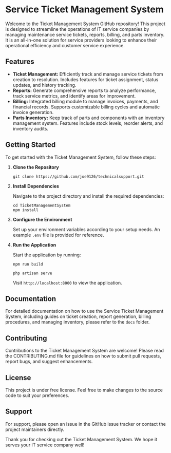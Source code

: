 # Service Ticket Management System

Welcome to the Ticket Management System GitHub repository! This project is designed to streamline the operations of IT service companies by managing maintenance service tickets, reports, billing, and parts inventory. It is an all-in-one solution for service providers looking to enhance their operational efficiency and customer service experience.

## Features

- **Ticket Management:** Efficiently track and manage service tickets from creation to resolution. Includes features for ticket assignment, status updates, and history tracking.
- **Reports:** Generate comprehensive reports to analyze performance, track service metrics, and identify areas for improvement.
- **Billing:** Integrated billing module to manage invoices, payments, and financial records. Supports customizable billing cycles and automatic invoice generation.
- **Parts Inventory:** Keep track of parts and components with an inventory management system. Features include stock levels, reorder alerts, and inventory audits.

## Getting Started

To get started with the Ticket Management System, follow these steps:

1. **Clone the Repository**

   ```
   git clone https://github.com/joe9126/technicalsupport.git
   ```

2. **Install Dependencies**

   Navigate to the project directory and install the required dependencies:

   ```
   cd TicketManagementSystem
   npm install
   ```

3. **Configure the Environment**

   Set up your environment variables according to your setup needs. An example `.env` file is provided for reference.

4. **Run the Application**

   Start the application by running:

   ```
   npm run build
   ```
     ```
   php artisan serve
   ```

   Visit `http://localhost:8000` to view the application.

## Documentation

For detailed documentation on how to use the Service Ticket Management System, including guides on ticket creation, report generation, billing procedures, and managing inventory, please refer to the `docs` folder.

## Contributing

Contributions to the Ticket Management System are welcome! Please read the CONTRIBUTING.md file for guidelines on how to submit pull requests, report bugs, and suggest enhancements.

## License

This project is under free license. Feel free to make changes to the source code to suit your preferences. 

## Support

For support, please open an issue in the GitHub issue tracker or contact the project maintainers directly.

Thank you for checking out the Ticket Management System. We hope it serves your IT service company well!
